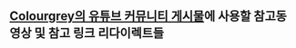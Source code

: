 ## [Colourgrey의 유튜브 커뮤니티 게시물]([https://www.youtube.com/@colourgrey/community](https://www.youtube.com/channel/UC8xFm-8c5AEDitfIuySvGYw/community?lb=UgkxQhEXsbaEbUoTpxCAjQEvQVlq17PSszId))에 사용할 참고동영상 및 참고 링크 리다이렉트들
